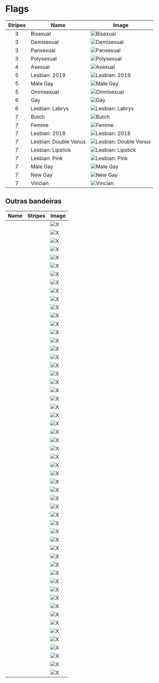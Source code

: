 # Flags

| Stripes | Name                  | Image                                                                        |
| :-----: | --------------------- | ---------------------------------------------------------------------------- |
|    3    | Bisexual              | ![Bisexual](Bisexual_Pride_Flag.svg)                                         |
|    3    | Demisexual            | ![Demisexual](Demisexual_Pride_Flag.svg)                                     |
|    3    | Pansexual             | ![Pansexual](Pansexuality_Pride_Flag.svg)                                    |
|    3    | Polysexual            | ![Polysexual](Polysexuality_Pride_Flag.svg)                                  |
|    4    | Asexual               | ![Asexual](Asexual_Pride_Flag.svg)                                           |
|    5    | Lesbian: 2019         | ![Lesbian: 2019](Lesbian_Pride_Flag_2019.svg)                                |
|    5    | Male Gay              | ![Male Gay](5-striped_New_Gay_Male_Pride_Flag.svg)                           |
|    5    | Omnisexual            | ![Omnisexual](Omnisexuality_flag.svg)                                        |
|    6    | Gay                   | ![Gay](Gay_Pride_Flag.svg)                                                   |
|    6    | Lesbian: Labrys       | ![Lesbian: Labrys](Labrys_Lesbian_Flag.svg)                                  |
|    7    | Butch                 | ![Butch](Butchflag_2.png)                                                    |
|    7    | Femme                 | ![Femme](The_Femme_flag.webp)                                                |
|    7    | Lesbian: 2018         | ![Lesbian: 2018](Lesbian_pride_flag_2018.svg)                                |
|    7    | Lesbian: Double Venus | ![Lesbian: Double Venus](Lesbian_Pride_double-Venus_canton_rainbow_flag.svg) |
|    7    | Lesbian: Lipstick     | ![Lesbian: Lipstick](Lipstick_lesbian_Pride_Flag.svg)                        |
|    7    | Lesbian: Pink         | ![Lesbian: Pink](Lesbian_Pride_pink_flag.svg)                                |
|    7    | Male Gay              | ![Male Gay](GAY_MEN_PRIDE_FLAG.svg)                                          |
|    7    | New Gay               | ![New Gay](New_Gay_Pride_Flag.svg)                                           |
|    7    | Vincian               | ![Vincian](Vincian_flag_(original).svg)                                      |

## Outras bandeiras

| Name | Stripes | Image                                                    |
| ---- | :-----: | -------------------------------------------------------- |
|      |         | ![X](5-striped_New_Gay_Male_Pride_Flag.svg)              |
|      |         | ![X](Abrosexual_flag.svg)                                |
|      |         | ![X](Acefluxflag.svg)                                    |
|      |         | ![X](Agender_pride_flag.svg)                             |
|      |         | ![X](Aroace_flag.svg)                                    |
|      |         | ![X](Aromantic_Pride_Flag.svg)                           |
|      |         | ![X](Asexual_Pride_Flag.svg)                             |
|      |         | ![X](Bear_Brotherhood_flag.svg)                          |
|      |         | ![X](Bigender_Flag.svg)                                  |
|      |         | ![X](Bisexual_Pride_Flag.svg)                            |
|      |         | ![X](Brazil_Gay_flag.svg)                                |
|      |         | ![X](Butchflag_2.png)                                    |
|      |         | ![X](Canada_Pride_flag.svg)                              |
|      |         | ![X](Demiboy_Flag.svg)                                   |
|      |         | ![X](Demigirl_Flag.svg)                                  |
|      |         | ![X](Demiromantic_Pride_Flag.svg)                        |
|      |         | ![X](Demisexual_Pride_Flag.svg)                          |
|      |         | ![X](Gay_Flag_of_South_Africa.svg)                       |
|      |         | ![X](GAY_MEN_PRIDE_FLAG.svg)                             |
|      |         | ![X](Gay_Pride_Flag_of_Poland.svg)                       |
|      |         | ![X](Gay_Pride_flag_of_the_United_Kingdom.svg)           |
|      |         | ![X](Gay_Pride_Flag.svg)                                 |
|      |         | ![X](Genderfluidity_Pride-Flag.svg)                      |
|      |         | ![X](Genderflux_Pride_Flag.png)                          |
|      |         | ![X](Genderqueer_Pride_Flag.svg)                         |
|      |         | ![X](Gray-aromantic_Pride_Flag.png)                      |
|      |         | ![X](Grey_asexuality_flag.svg)                           |
|      |         | ![X](Intersex_Pride_Flag.svg)                            |
|      |         | ![X](Intersex-inclusive_pride_flag.svg)                  |
|      |         | ![X](Labrys_Lesbian_Flag.svg)                            |
|      |         | ![X](Leather,_Latex,_and_BDSM_pride_-_Light.svg)         |
|      |         | ![X](Lesbian_Pride_double-Venus_canton_rainbow_flag.svg) |
|      |         | ![X](Lesbian_pride_flag_2018.svg)                        |
|      |         | ![X](Lesbian_Pride_Flag_2019.svg)                        |
|      |         | ![X](Lesbian_Pride_pink_flag.svg)                        |
|      |         | ![X](LGBTQ+_rainbow_flag_Quasar__Progress__variant.svg)  |
|      |         | ![X](Lipstick_lesbian_Pride_Flag.svg)                    |
|      |         | ![X](Maverique_flag.svg)                                 |
|      |         | ![X](MLM_flag.svg)                                       |
|      |         | ![X](New_Gay_Pride_Flag.svg)                             |
|      |         | ![X](Nonbinary_flag.svg)                                 |
|      |         | ![X](Omnisexuality_flag.svg)                             |
|      |         | ![X](Pangender_flag.svg)                                 |
|      |         | ![X](Pansexuality_Pride_Flag.svg)                        |
|      |         | ![X](Philadelphia_Pride_Flag.svg)                        |
|      |         | ![X](Polyamory_Pride_Flag.svg)                           |
|      |         | ![X](Polysexuality_Pride_Flag.svg)                       |
|      |         | ![X](Pride_flag_Serbia_basic.png)                        |
|      |         | ![X](Queer_Flag.svg)                                     |
|      |         | ![X](Sapphic_Flag_alternate_with_violet.svg)             |
|      |         | ![X](The_Femme_flag.webp)                                |
|      |         | ![X](Transgender_Pride_flag.svg)                         |
|      |         | ![X](Tricolor_Polyamory_Pride_Flag.svg)                  |
|      |         | ![X](Two-Spirit_Flag.svg)                                |
|      |         | ![X](Vincian_flag_(original).svg)                        |
